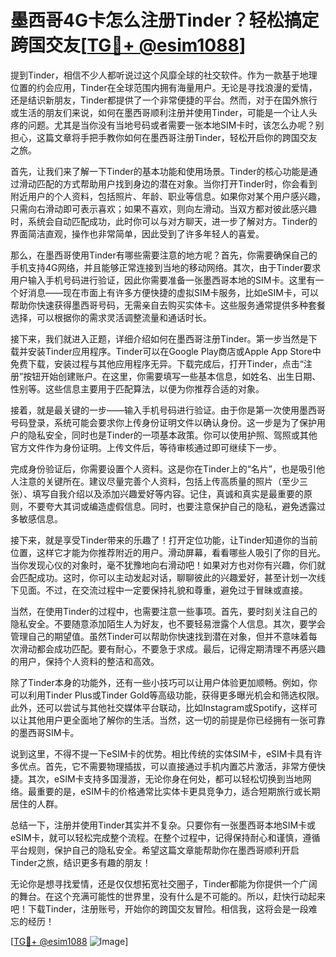 # 墨西哥4G卡怎么注册Tinder？轻松搞定跨国交友[[TG💪+ @esim1088](https://t.me/s/esim1088)]

提到Tinder，相信不少人都听说过这个风靡全球的社交软件。作为一款基于地理位置的约会应用，Tinder在全球范围内拥有海量用户。无论是寻找浪漫的爱情，还是结识新朋友，Tinder都提供了一个非常便捷的平台。然而，对于在国外旅行或生活的朋友们来说，如何在墨西哥顺利注册并使用Tinder，可能是一个让人头疼的问题。尤其是当你没有当地号码或者需要一张本地SIM卡时，该怎么办呢？别担心，这篇文章将手把手教你如何在墨西哥注册Tinder，轻松开启你的跨国交友之旅。

首先，让我们来了解一下Tinder的基本功能和使用场景。Tinder的核心功能是通过滑动匹配的方式帮助用户找到身边的潜在对象。当你打开Tinder时，你会看到附近用户的个人资料，包括照片、年龄、职业等信息。如果你对某个用户感兴趣，只需向右滑动即可表示喜欢；如果不喜欢，则向左滑动。当双方都对彼此感兴趣时，系统会自动匹配成功，此时你可以与对方聊天，进一步了解对方。Tinder的界面简洁直观，操作也非常简单，因此受到了许多年轻人的喜爱。

那么，在墨西哥使用Tinder有哪些需要注意的地方呢？首先，你需要确保自己的手机支持4G网络，并且能够正常连接到当地的移动网络。其次，由于Tinder要求用户输入手机号码进行验证，因此你需要准备一张墨西哥本地的SIM卡。这里有一个好消息——现在市面上有许多方便快捷的虚拟SIM卡服务，比如eSIM卡，可以帮助你快速获得墨西哥号码，无需亲自去购买实体卡。这些服务通常提供多种套餐选择，可以根据你的需求灵活调整流量和通话时长。

接下来，我们就进入正题，详细介绍如何在墨西哥注册Tinder。第一步当然是下载并安装Tinder应用程序。Tinder可以在Google Play商店或Apple App Store中免费下载，安装过程与其他应用程序无异。下载完成后，打开Tinder，点击“注册”按钮开始创建账户。在这里，你需要填写一些基本信息，如姓名、出生日期、性别等。这些信息主要用于匹配算法，以便为你推荐合适的对象。

接着，就是最关键的一步——输入手机号码进行验证。由于你是第一次使用墨西哥号码登录，系统可能会要求你上传身份证明文件以确认身份。这一步是为了保护用户的隐私安全，同时也是Tinder的一项基本政策。你可以使用护照、驾照或其他官方文件作为身份证明。上传文件后，等待审核通过即可继续下一步。

完成身份验证后，你需要设置个人资料。这是你在Tinder上的“名片”，也是吸引他人注意的关键所在。建议尽量完善个人资料，包括上传高质量的照片（至少三张）、填写自我介绍以及添加兴趣爱好等内容。记住，真诚和真实是最重要的原则，不要夸大其词或编造虚假信息。同时，也要注意保护自己的隐私，避免透露过多敏感信息。

接下来，就是享受Tinder带来的乐趣了！打开定位功能，让Tinder知道你的当前位置，这样它才能为你推荐附近的用户。滑动屏幕，看看哪些人吸引了你的目光。当你发现心仪的对象时，毫不犹豫地向右滑动吧！如果对方也对你有兴趣，你们就会匹配成功。这时，你可以主动发起对话，聊聊彼此的兴趣爱好，甚至计划一次线下见面。不过，在交流过程中一定要保持礼貌和尊重，避免过于冒昧或直接。

当然，在使用Tinder的过程中，也需要注意一些事项。首先，要时刻关注自己的隐私安全。不要随意添加陌生人为好友，也不要轻易泄露个人信息。其次，要学会管理自己的期望值。虽然Tinder可以帮助你快速找到潜在对象，但并不意味着每次滑动都会成功匹配。要有耐心，不要急于求成。最后，记得定期清理不再感兴趣的用户，保持个人资料的整洁和高效。

除了Tinder本身的功能外，还有一些小技巧可以让用户体验更加顺畅。例如，你可以利用Tinder Plus或Tinder Gold等高级功能，获得更多曝光机会和筛选权限。此外，还可以尝试与其他社交媒体平台联动，比如Instagram或Spotify，这样可以让其他用户更全面地了解你的生活。当然，这一切的前提是你已经拥有一张可靠的墨西哥SIM卡。

说到这里，不得不提一下eSIM卡的优势。相比传统的实体SIM卡，eSIM卡具有许多优点。首先，它不需要物理插拔，可以直接通过手机内置芯片激活，非常方便快捷。其次，eSIM卡支持多国漫游，无论你身在何处，都可以轻松切换到当地网络。最重要的是，eSIM卡的价格通常比实体卡更具竞争力，适合短期旅行或长期居住的人群。

总结一下，注册并使用Tinder其实并不复杂。只要你有一张墨西哥本地SIM卡或eSIM卡，就可以轻松完成整个流程。在整个过程中，记得保持耐心和谨慎，遵循平台规则，保护自己的隐私安全。希望这篇文章能帮助你在墨西哥顺利开启Tinder之旅，结识更多有趣的朋友！

无论你是想寻找爱情，还是仅仅想拓宽社交圈子，Tinder都能为你提供一个广阔的舞台。在这个充满可能性的世界里，没有什么是不可能的。所以，赶快行动起来吧！下载Tinder，注册账号，开始你的跨国交友冒险。相信我，这将会是一段难忘的经历！

[[TG💪+ @esim1088](https://t.me/s/esim1088) ![Image](https://i.postimg.cc/4NQfJmqS/Snipaste-2025-05-13-00-14-12.png)]